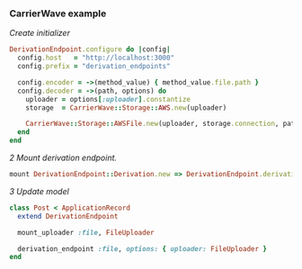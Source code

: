 ### CarrierWave example

*Create initializer*

```ruby
DerivationEndpoint.configure do |config|
  config.host   = "http://localhost:3000"
  config.prefix = "derivation_endpoints"

  config.encoder = ->(method_value) { method_value.file.path }
  config.decoder = ->(path, options) do
    uploader = options[:uploader].constantize
    storage  = CarrierWave::Storage::AWS.new(uploader)

    CarrierWave::Storage::AWSFile.new(uploader, storage.connection, path).url
  end
end
```

*2 Mount derivation endpoint.*

```ruby
mount DerivationEndpoint::Derivation.new => DerivationEndpoint.derivation_path
```

*3 Update model*

```ruby
class Post < ApplicationRecord
  extend DerivationEndpoint

  mount_uploader :file, FileUploader

  derivation_endpoint :file, options: { uploader: FileUploader }
end
```
